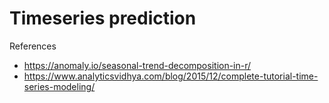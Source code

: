 # Timeseries prediction


References
- https://anomaly.io/seasonal-trend-decomposition-in-r/
- https://www.analyticsvidhya.com/blog/2015/12/complete-tutorial-time-series-modeling/
